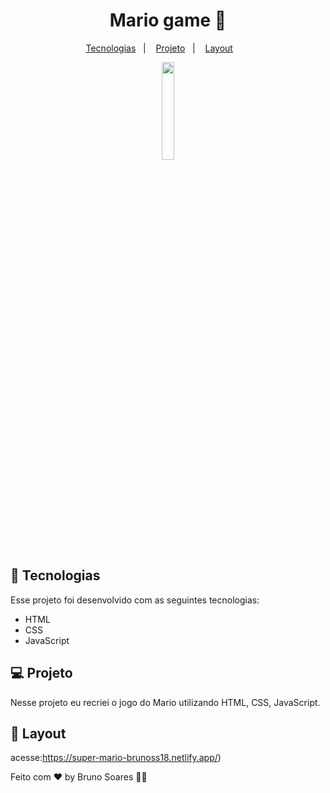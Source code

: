 <h1 align="center">
 Mario game 🍄

</h1>

<p align="center">
  <a href="#-tecnologias">Tecnologias</a>&nbsp;&nbsp;&nbsp;|&nbsp;&nbsp;&nbsp;
   <a href="#-projeto">Projeto</a>&nbsp;&nbsp;&nbsp;|&nbsp;&nbsp;&nbsp;
  <a href="#-layout">Layout</a>&nbsp;&nbsp;&nbsp; &nbsp;&nbsp;&nbsp;
  
  
</p>


<p align="center">
 <img  style="width: 20%;"src="https://static.wikia.nocookie.net/anicrossbr/images/7/75/Mario.png/revision/latest?cb=20170308183230&path-prefix=pt-br" alt="">
<p>




## 🚀 Tecnologias

Esse projeto foi desenvolvido com as seguintes tecnologias:

- HTML
- CSS
- JavaScript



## 💻 Projeto
Nesse projeto eu recriei o jogo do Mario  utilizando HTML, CSS, JavaScript.


## 🔖 Layout
  acesse:https://super-mario-brunoss18.netlify.app/)

Feito com ♥ by Bruno Soares 👋🏽
